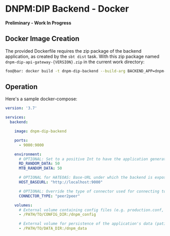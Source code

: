# DNPM:DIP Backend - Docker


**Preliminary - Work In Progress**


## Docker Image Creation

The provided Dockerfile requires the zip package of the backend application, as created by the <code>sbt dist</code> task.
With this zip package named <code>dnpm-dip-api-gateway-{VERSION}.zip</code> in the current work directory:

```bash
foo@bar: docker build -t dnpm-dip-backend --build-arg BACKEND_APP=dnpm-dip-api-gateway-{VERSION} .
```


## Operation

Here's a sample docker-compose:

```yaml
version: '3.7'

services:
  backend:

    image: dnpm-dip-backend

    ports:
      - 9000:9000

    environment:
      # OPTIONAL: Set to a positive Int to have the application generate N random Rare Disease (RD) or Mol. Tumor Board (MTB) patient records
      RD_RANDOM_DATA: 50
      MTB_RANDOM_DATA: 50

      # OPTIONAL for HATEOAS: Base-URL under which the backend is exposed to e.g. the frontend, so that full URLs can be set in the hypermedia
      HOST_BASEURL: "http://localhost:9000"

      # OPTIONAL: Override the type of connector used for connecting to external peers: { broker, peer2peer }. Default: broker
      CONNECTOR_TYPE: "peer2peer"

    volumes:
      # External volume containing config files (e.g. production.conf, logback.xml, config.xml)
      - /PATH/TO/CONFIG_DIR:/dnpm_config

      # External volume for persistence of the application's data (patient records, etc)
      - /PATH/TO/DATA_DIR:/dnpm_data

```
